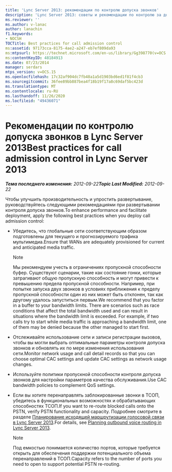 ```yaml
---
title: 'Lync Server 2013: рекомендации по контролю допуска звонков'
description: 'Lync Server 2013: советы и рекомендации по контролю за допуском звонков.'
ms.reviewer: ''
ms.author: v-lanac
author: lanachin
f1.keywords:
- NOCSH
TOCTitle: Best practices for call admission control
ms:assetid: 97173cca-8175-4ae2-a247-eb7ef809da93
ms:mtpsurl: https://technet.microsoft.com/en-us/library/Gg398770(v=OCS.15)
ms:contentKeyID: 48184913
ms.date: 07/23/2014
manager: serdars
mtps_version: v=OCS.15
ms.openlocfilehash: 17c32af904dc7fb48a1a5d1903bd6ed1f81f4cb3
ms.sourcegitcommit: 36fee89bb887bea4f18b19f17a8c69daf5bc423d
ms.translationtype: MT
ms.contentlocale: ru-RU
ms.lasthandoff: 11/26/2020
ms.locfileid: "49436071"
---
```

# <a name="best-practices-for-call-admission-control-in-lync-server-2013"></a><span data-ttu-id="e9390-103">Рекомендации по контролю допуска звонков в Lync Server 2013</span><span class="sxs-lookup"><span data-stu-id="e9390-103">Best practices for call admission control in Lync Server 2013</span></span>

<div data-xmlns="http://www.w3.org/1999/xhtml">

<div class="topic" data-xmlns="http://www.w3.org/1999/xhtml" data-msxsl="urn:schemas-microsoft-com:xslt" data-cs="https://msdn.microsoft.com/">

<div data-asp="https://msdn2.microsoft.com/asp">



</div>

<div id="mainSection">

<div id="mainBody"><span data-ttu-id="e9390-104">

<span> </span></span><span class="sxs-lookup"><span data-stu-id="e9390-104">

<span> </span></span></span>

<span data-ttu-id="e9390-105">_**Тема последнего изменения:** 2012-09-22_</span><span class="sxs-lookup"><span data-stu-id="e9390-105">_**Topic Last Modified:** 2012-09-22_</span></span>

<span data-ttu-id="e9390-106">Чтобы улучшить производительность и упростить развертывание, руководствуйтесь следующими рекомендациями при развертывании контроля допуска звонков.</span><span class="sxs-lookup"><span data-stu-id="e9390-106">To enhance performance and facilitate deployment, apply the following best practices when you deploy call admission control:</span></span>

  - <span data-ttu-id="e9390-107">Убедитесь, что глобальные сети соответствующим образом подготовлены для текущего и прогнозируемого трафика мультимедиа.</span><span class="sxs-lookup"><span data-stu-id="e9390-107">Ensure that WANs are adequately provisioned for current and anticipated media traffic.</span></span>
    
    <div>
    

    > [!NOTE]  
    > <span data-ttu-id="e9390-p101">Мы рекомендуем учесть в ограничениях пропускной способности буфер. Существуют сценарии, такие как состояние гонки, которые затрагивают общую пропускную способность и могут привести к превышению предела пропускной способности. Например, при попытке запуска двух звонков в условиях приближения к пределу пропускной способности один из них может быть отклонен, так как другому удалось запуститься первым.</span><span class="sxs-lookup"><span data-stu-id="e9390-p101">We recommend that you factor in a buffer to your bandwidth limits. There are scenarios such as race conditions that affect the total bandwidth used and can result in situations where the bandwidth limit is exceeded. For example, if two calls try to start while media traffic is approaching a bandwidth limit, one of them may be denied because the other managed to start first.</span></span>

    
    </div>

  - <span data-ttu-id="e9390-111">Отслеживайте использование сети и записи регистрации вызовов, чтобы вы могли выбрать оптимальные параметры контроля допуска звонков и обновлять их по мере изменения использования сети.</span><span class="sxs-lookup"><span data-stu-id="e9390-111">Monitor network usage and call detail records so that you can choose optimal CAC settings and update CAC settings as network usage changes.</span></span>

  - <span data-ttu-id="e9390-112">Используйте политики пропускной способности контроля допуска звонков для настройки параметров качества обслуживания.</span><span class="sxs-lookup"><span data-stu-id="e9390-112">Use CAC bandwidth policies to complement QoS settings.</span></span>

  - <span data-ttu-id="e9390-113">Если вы хотите перенаправлять заблокированные звонки в ТСОП, убедитесь в функциональных возможностях и обрабатывающих способностях ТСОП.</span><span class="sxs-lookup"><span data-stu-id="e9390-113">If you want to re-route blocked calls onto the PSTN, verify PSTN functionality and capacity.</span></span> <span data-ttu-id="e9390-114">Подробнее смотрите в разделе [Планирование исходящей маршрутизации голосовой связи в Lync Server 2013](lync-server-2013-planning-outbound-voice-routing.md).</span><span class="sxs-lookup"><span data-stu-id="e9390-114">For details, see [Planning outbound voice routing in Lync Server 2013](lync-server-2013-planning-outbound-voice-routing.md).</span></span>
    
    <div>
    

    > [!NOTE]  
    > <span data-ttu-id="e9390-115">Под емкостью понимается количество портов, которые требуется открыть для обеспечения поддержки потенциального объема перенаправлений в ТСОП.</span><span class="sxs-lookup"><span data-stu-id="e9390-115">Capacity refers to the number of ports you need to open to support potential PSTN re-routing.</span></span>

    
    <span data-ttu-id="e9390-116"></div>

</div>

<span> </span>

</div>

</div>

</span><span class="sxs-lookup"><span data-stu-id="e9390-116"></div>

</div>

<span> </span>

</div>

</div>

</span></span></div>


